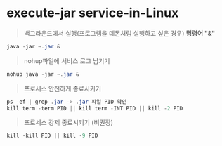 # execute-jar service-in-Linux

> 백그라운드에서 실행(프로그램을 데몬처럼 실행하고 싶은 경우) **명령어 "&"**
```java
java -jar ~.jar &
```

> nohup파일에 서비스 로그 남기기 
```java
nohup java -jar ~.jar &
```

> 프로세스 안전하게 종료시키기 
```java
ps -ef | grep .jar -> .jar 파일 PID 확인
kill term -term PID || kill term -INT PID || kill -2 PID
```

> 프로세스 강제 종료시키기 (비권장)
```java
kill -kill PID || kill -9 PID
```
